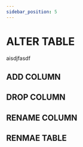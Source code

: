 ```yaml
---
sidebar_position: 5
---
```


# ALTER TABLE

aisdjfasdf

## ADD COLUMN

## DROP COLUMN

## RENAME COLUMN

## RENMAE TABLE

